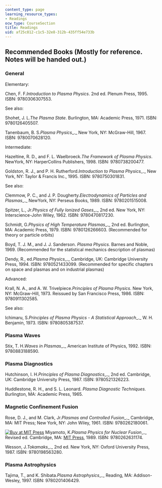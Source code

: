 ```yaml
---
content_type: page
learning_resource_types:
- Readings
ocw_type: CourseSection
title: Readings
uid: af25c812-c1c5-32e8-312b-435ff54e733b
---
```


Recommended Books (Mostly for reference. Notes will be handed out.)
-------------------------------------------------------------------

### General

Elementary:

Chen, F. F._Introduction to Plasma Physics_. 2nd ed. Plenum Press, 1995. ISBN: 9780306307553.

See also:

Shohet, J. L._The Plasma State_. Burlington, MA: Academic Press, 1971. ISBN: 9780126405507.

Tanenbaum, B. S._Plasma Physics__._ New York, NY: McGraw-Hill, 1967. ISBN: 9780070628120.

Intermediate:

Hazeltine, R. D., and F. L. Waelbroeck._The Framework of Plasma Physics_. NewYork, NY: HarperCollins Publishers, 1998. ISBN: 9780738200477.

Goldston, R. J., and P. H. Rutherford._Introduction to Plasma Physics__._ New York, NY: Taylor & Francis Inc., 1995. ISBN: 9780750301831.

See also:

Clemmow, P. C., and J. P. Dougherty._Electrodynamics of Particles and Plasmas__._ NewYork, NY: Perseus Books, 1989. ISBN: 9780201515008.

Spitzer, L., Jr._Physics of Fully Ionized Gases__._ 2nd ed. New York, NY: Interscience-John Wiley, 1962. ISBN: 9780470817230.

Schmidt, G._Physics of High Temperature Plasmas__._ 2nd ed. Burlington, MA: Academic Press, 1979. ISBN: 9780126266603. (Recommended for theory or particle orbits)

Boyd, T. J. M., and J. J. Sanderson. _Plasma Physics._ Barnes and Noble, 1969. (Recommended for the statistical mechanics description of plasmas)

Dendy, R., ed._Plasma Physics__._ Cambridge, UK: Cambridge University Press, 1994. ISBN: 9780521433099. (Recommended for specific chapters on space and plasmas and on industrial plasmas)

Advanced:

Krall, N. A., and A. W. Trivelpiece._Principles of Plasma Physics_. New York, NY: McGraw-Hill, 1973. Reissued by San Francisco Press, 1986. ISBN: 9780911302585.

See also:

Ichimaru, S._Principles of Plasma Physics - A Statistical Approach__._ W. H. Benjamin, 1973. ISBN: 9780805387537.

### Plasma Waves

Stix, T. H._Waves in Plasmas__._ American Institute of Physics, 1992. ISBN: 9780883188590.

### Plasma Diagnostics

Hutchinson, I. H._Principles of Plasma Diagnostics__._ 2nd ed. Cambridge, UK: Cambridge University Press, 1987. ISBN: 9780521326223.

Huddlestone, R. H., and S. L. Leonard. _Plasma Diagnostic Techniques._ Burlington, MA: Academic Press, 1965.

### Magnetic Confinement Fusion

Rose, D. J., and M. Clark, Jr._Plasmas and Controlled Fusion__._ Cambridge, MA: MIT Press; New York, NY: John Wiley, 1961. ISBN: 9780262180061.

[![Buy at MIT Press](/images/mp_logo.gif)](https://mitpress.mit.edu/9780262631174) Miyamoto, K._Plasma Physics for Nuclear Fusion__._ Revised ed. Cambridge, MA: [MIT Press](https://mitpress.mit.edu/9780262631174), 1989. ISBN: 9780262631174.

Wesson, J._Tokamaks__._ 2nd ed. New York, NY: Oxford University Press, 1987. ISBN: 9780198563280.

### Plasma Astrophysics

Tajima, T., and K. Shibata._Plasma Astrophysics__._ Reading, MA: Addison-Wesley, 1997. ISBN: 9780201406429.